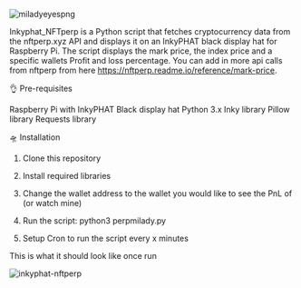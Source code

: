 
![miladyeyespng](https://user-images.githubusercontent.com/132207345/235407693-9b1fa04c-4c45-4d5e-9f5b-19203c51fdcb.png)

Inkyphat_NFTperp is a Python script that fetches cryptocurrency data from the nftperp.xyz API and displays it on an InkyPHAT black display hat for Raspberry Pi. The script displays the mark price, the index price and a specific wallets Profit and loss percentage. You can add in more api calls from nftperp from here https://nftperp.readme.io/reference/mark-price.

👌 Pre-requisites

Raspberry Pi with InkyPHAT Black display hat
Python 3.x
Inky library
Pillow library
Requests library

🛸 Installation

1. Clone this repository

2. Install required libraries

3. Change the wallet address to the wallet you would like to see the PnL of (or watch mine)

4. Run the script: python3 perpmilady.py

5. Setup Cron to run the script every x minutes


This is what it should look like once run

![inkyphat-nftperp](https://user-images.githubusercontent.com/132207345/235453339-c0715fca-eee4-4ae8-a766-86c77977cd90.jpg)

